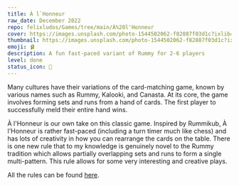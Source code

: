 ```yaml
---
title: À l`Honneur
raw_date: December 2022
repo: felixludos/Games/tree/main/À%20l'Honneur
cover: https://images.unsplash.com/photo-1544502062-f82887f03d1c?ixlib=rb-4.0.3&ixid=M3wxMjA3fDB8MHxwaG90by1wYWdlfHx8fGVufDB8fHx8fA%3D%3D&auto=format&fit=crop&w=1440&q=80
thumbnail: https://images.unsplash.com/photo-1544502062-f82887f03d1c?ixlib=rb-4.0.3&ixid=M3wxMjA3fDB8MHxwaG90by1wYWdlfHx8fGVufDB8fHx8fA%3D%3D&auto=format&fit=crop&w=480&q=80
emoji: 🩰
description: A fun fast-paced variant of Rummy for 2-6 players
level: done
status_icon: 🌟
---
```


Many cultures have their variations of the card-matching game, known by various names such as Rummy, Kalooki, and Canasta. At its core, the game involves forming sets and runs from a hand of cards. The first player to successfully meld their entire hand wins.

À l'Honneur is our own take on this classic game. Inspired by Rummikub, À l'Honneur is rather fast-paced (including a turn timer much like chess) and has lots of creativity in how you can rearrange the cards on the table. There is one new rule that to my knowledge is genuinely novel to the Rummy tradition which allows partially overlapping sets and runs to form a single multi-pattern. This rule allows for some very interesting and creative plays.

All the rules can be found [here](https://github.com/felixludos/Games/blob/main/%C3%80%20l'Honneur/a_lhonneur_rules.md).

